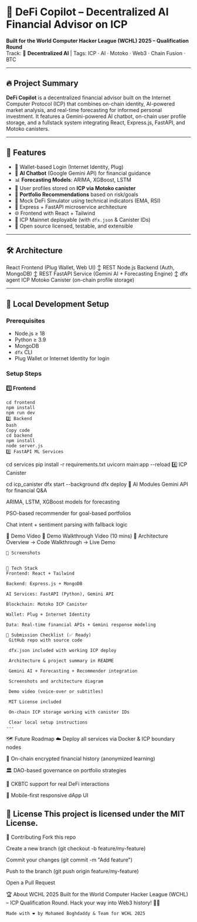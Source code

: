 # 🧠 DeFi Copilot – Decentralized AI Financial Advisor on ICP

**Built for the World Computer Hacker League (WCHL) 2025 – Qualification Round**  
Track: 🧠 **Decentralized AI** | Tags: ICP · AI · Motoko · Web3 · Chain Fusion · BTC

---

## 🔥 Project Summary

**DeFi Copilot** is a decentralized financial advisor built on the Internet Computer Protocol (ICP) that combines on-chain identity, AI-powered market analysis, and real-time forecasting for informed personal investment. It features a Gemini-powered AI chatbot, on-chain user profile storage, and a fullstack system integrating React, Express.js, FastAPI, and Motoko canisters.

---

## 🧩 Features

- 🔐 Wallet-based Login (Internet Identity, Plug)
- 🧠 **AI Chatbot** (Google Gemini API) for financial guidance
- 📊 **Forecasting Models**: ARIMA, XGBoost, LSTM
- 📁 User profiles stored on **ICP via Motoko canister**
- 💼 **Portfolio Recommendations** based on risk/goals
- 🏦 Mock DeFi Simulator using technical indicators (EMA, RSI)
- 🔄 Express + FastAPI microservice architecture
- 🌐 Frontend with React + Tailwind
- 🔗 ICP Mainnet deployable (with `dfx.json` & Canister IDs)
- 🧪 Open source licensed, testable, and extensible

---

## 🛠️ Architecture

React Frontend (Plug Wallet, Web UI)
↕ REST
Node.js Backend (Auth, MongoDB)
↕ REST
FastAPI Service (Gemini AI + Forecasting Engine)
↕ dfx agent
ICP Motoko Canister (on-chain profile storage)



---

## 🚀 Local Development Setup

### Prerequisites
- Node.js ≥ 18  
- Python ≥ 3.9  
- MongoDB  
- `dfx` CLI  
- Plug Wallet or Internet Identity for login

### Setup Steps

#### 1️⃣ Frontend
```
cd frontend
npm install
npm run dev
2️⃣ Backend
bash
Copy code
cd backend
npm install
node server.js
3️⃣ FastAPI ML Services
```
cd services
pip install -r requirements.txt
uvicorn main:app --reload
4️⃣ ICP Canister

cd icp_canister
dfx start --background
dfx deploy
🤖 AI Modules
Gemini API for financial Q&A

ARIMA, LSTM, XGBoost models for forecasting

PSO-based recommender for goal-based portfolios

Chat intent + sentiment parsing with fallback logic

🎥 Demo Video
🔗 Demo Walkthrough Video (10 mins)
🎯 Architecture Overview → Code Walkthrough → Live Demo
```
📸 Screenshots


🧱 Tech Stack
Frontend: React + Tailwind

Backend: Express.js + MongoDB

AI Services: FastAPI (Python), Gemini API

Blockchain: Motoko ICP Canister

Wallet: Plug + Internet Identity

Data: Real-time financial APIs + Gemini response modeling

📄 Submission Checklist (✅ Ready)
 GitHub repo with source code

 dfx.json included with working ICP deploy

 Architecture & project summary in README

 Gemini AI + Forecasting + Recommender integration

 Screenshots and architecture diagram

 Demo video (voice-over or subtitles)

 MIT License included

 On-chain ICP storage working with canister IDs

 Clear local setup instructions
---
```
🗺️ Future Roadmap
☁️ Deploy all services via Docker & ICP boundary nodes

🧬 On-chain encrypted financial history (anonymized learning)

🏛️ DAO-based governance on portfolio strategies

🔐 CKBTC support for real DeFi interactions

📱 Mobile-first responsive dApp UI

📜 License
This project is licensed under the MIT License.
---

🤝 Contributing
Fork this repo

Create a new branch (git checkout -b feature/my-feature)

Commit your changes (git commit -m "Add feature")

Push to the branch (git push origin feature/my-feature)

Open a Pull Request

🏆 About WCHL 2025
Built for the World Computer Hacker League (WCHL) – ICP Qualification Round.
Hack your way into Web3 history! 🧠🌐
```
Made with ❤️ by Mohamed Boghdaddy & Team for WCHL 2025
